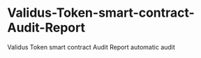 # Validus-Token-smart-contract-Audit-Report
Validus Token smart contract Audit Report automatic audit
